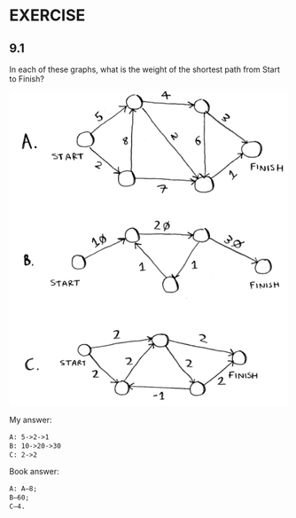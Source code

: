 # EXERCISE

## 9.1
In each of these graphs, what is the weight of the shortest path from Start to Finish?

![](ex_1.png)

My answer:

```
A: 5->2->1
B: 10->20->30
C: 2->2
```

Book answer:

```
A: A—8;
B—60;
C—4.
```
